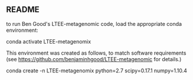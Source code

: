 ## README

to run Ben Good's LTEE-metagenomic code, load the appropriate conda environment:

conda activate LTEE-metagenomix

This environment was created as follows, to match software requirements
(see https://github.com/benjaminhgood/LTEE-metagenomic for details.)

conda create -n LTEE-metagenomix python=2.7 scipy=0.17.1 numpy=1.10.4


